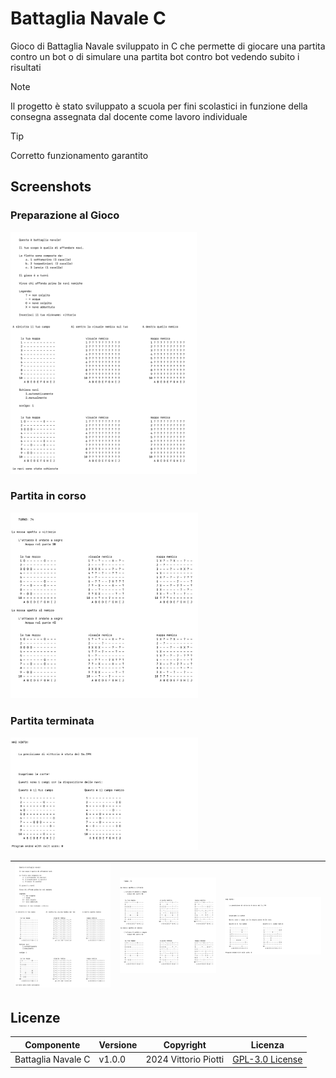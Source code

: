 # Battaglia Navale C

Gioco di Battaglia Navale sviluppato in C che permette di giocare una partita contro un bot o di simulare una partita bot contro bot vedendo subito i risultati

> [!NOTE]
> Il progetto è stato sviluppato a scuola per fini scolastici in funzione della consegna assegnata dal docente come lavoro individuale



> [!TIP]
> Corretto funzionamento garantito

## Screenshots

### Preparazione al Gioco


<img width="300" src="https://github.com/vittorioPiotti/Battaglia-Navale-C/blob/main/snap1.png">

### Partita in corso

<img width="300" src="https://github.com/vittorioPiotti/Battaglia-Navale-C/blob/main/snap2.png">

### Partita terminata

<img width="300" src="https://github.com/vittorioPiotti/Battaglia-Navale-C/blob/main/snap3.png">



|<img width="300" src="https://github.com/vittorioPiotti/Battaglia-Navale-C/blob/main/snap1.png">|<img width="300" src="https://github.com/vittorioPiotti/Battaglia-Navale-C/blob/main/snap2.png">|<img width="300" src="https://github.com/vittorioPiotti/Battaglia-Navale-C/blob/main/snap3.png">|
|-|-|-|


## Licenze

| Componente         | Versione  | Copyright                         | Licenza                                                       |
|--------------------|-----------|-----------------------------------|---------------------------------------------------------------|
| Battaglia Navale C | v1.0.0    | 2024 Vittorio Piotti              | [GPL-3.0 License](https://github.com/vittorioPiotti/Battaglia-Navale-C/blob/main/LICENSE.md) |
